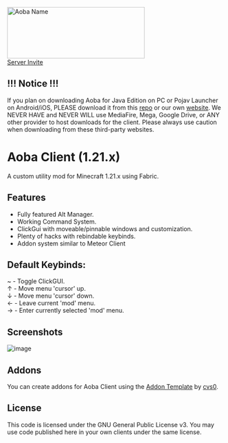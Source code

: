 <img src="https://www.aobaclient.com/_next/image?url=%2Faoba-name.png&w=640&q=75" alt="Aoba Name" width="320" height="120">
<br>
  <tr>
    <th><a href="#server-invite">Server Invite</a></th>
    <td><a target="_blank" href="[https://discord.gg/zkspfFwqDg](https://discord.gg/krV9VrCMVm)"><br><img src="https://dcbadge.limes.pink/api/server/krV9VrCMVm" alt="" /></a></td>
  </tr>
  
## !!! Notice !!!
If you plan on downloading Aoba for Java Edition on PC or Pojav Launcher on Android/iOS, PLEASE download it from this [repo](https://github.com/coltonk9043/Aoba-MC-Hacked-Client/releases) or our own [website](https://www.aobaclient.com/). We NEVER HAVE and NEVER WILL use MediaFire, Mega, Google Drive, or ANY other provider to host downloads for the client. Please always use caution when downloading from these third-party websites.

# Aoba Client (1.21.x)
A custom utility mod for Minecraft 1.21.x using Fabric.

## Features
- Fully featured Alt Manager.
- Working Command System.
- ClickGui with moveable/pinnable windows and customization.
- Plenty of hacks with rebindable keybinds.
- Addon system similar to Meteor Client

## Default Keybinds:
~ - Toggle ClickGUI.\
↑ - Move menu 'cursor' up.\
↓ - Move menu 'cursor' down.\
← - Leave current 'mod' menu.\
→ - Enter currently selected 'mod' menu.

## Screenshots
![image](https://github.com/coltonk9043/Aoba-MC-Hacked-Client/assets/56643581/546d79e0-01eb-4c63-a1f8-49d40bb48a45)

## Addons
You can create addons for Aoba Client using the [Addon Template](https://github.com/cvs0/Aoba-Addon-Template) by [cvs0](https://github.com/cvs0).

## License
This code is licensed under the GNU General Public License v3. You may use code published here in your own clients under the same license.

